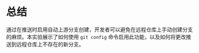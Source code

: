 # 总结

通过在推送时启用自动上游分支创建，开发者可以避免在远程仓库上手动创建分支的麻烦。本实验展示了如何使用 `git config` 命令启用此功能，以及如何将更改推送到远程仓库上不存在的新分支。

